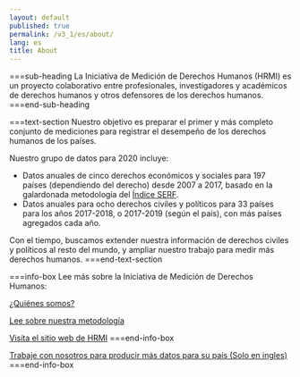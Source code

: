 ```yaml
---
layout: default
published: true
permalink: /v3_1/es/about/
lang: es
title: About
---
```


===sub-heading
La Iniciativa de Medición de Derechos Humanos (HRMI) es un proyecto colaborativo entre profesionales, investigadores y académicos de derechos humanos y otros defensores de los derechos humanos.
===end-sub-heading

===text-section
Nuestro objetivo es preparar el primer y más completo conjunto de mediciones para registrar el desempeño de los derechos humanos de los países.

Nuestro grupo de datos para 2020 incluye:
* Datos anuales de cinco derechos económicos y sociales para 197 países (dependiendo del derecho) desde 2007 a 2017, basado en la galardonada metodología del <a href="https://serfindex.uconn.edu/" target="_blank">Índice SERF</a>.
* Datos anuales para ocho derechos civiles y políticos para 33 países para los años 2017-2018, o 2017-2019 (según el país), con más países agregados cada año.

Con el tiempo, buscamos extender nuestra información de derechos civiles y políticos al resto del mundo, y ampliar nuestro trabajo para medir más derechos humanos.
===end-text-section

===info-box
Lee más sobre la Iniciativa de Medición de Derechos Humanos:

<a href="https://humanrightsmeasurement.org/es/sobre-hrmi/nuestro-equipo/" target="_blank">¿Quiénes somos?</a>

<a href="https://humanrightsmeasurement.org/es/metodologia/overview/" target="_blank">Lee sobre nuestra metodología</a>

<a href="https://humanrightsmeasurement.org/es/" target="_blank">Visita el sitio web de HRMI</a>
===end-info-box

<a href="https://humanrightsmeasurement.org/do-you-want-hrmi-human-rights-scores-for-your-country/" target="_blank">Trabaje con nosotros para producir más datos para su país (Solo en ingles)</a>
===end-info-box

